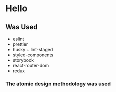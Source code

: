 # Hello

## Was Used

- eslint
- prettier
- husky + lint-staged
- styled-components
- storybook
- react-router-dom
- redux

### The atomic design methodology was used
